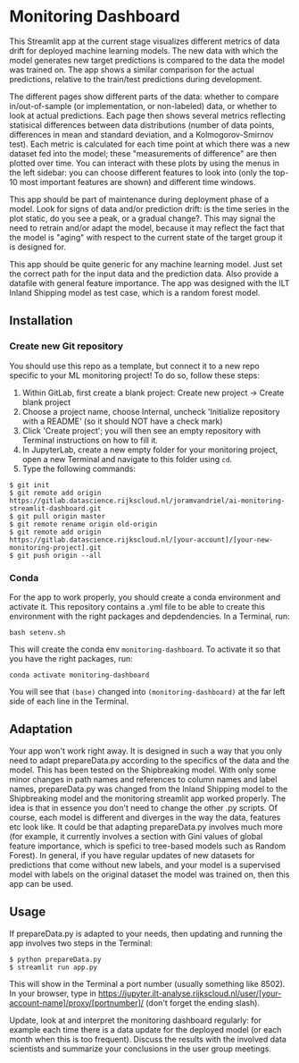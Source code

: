 # Monitoring Dashboard

This Streamlit app at the current stage visualizes different metrics of data drift for deployed machine learning models. The new data with which the model generates new target predictions is compared to the data the model was trained on. The app shows a similar comparison for the actual predictions, relative to the train/test predictions during development. 

The different pages show different parts of the data: whether to compare in/out-of-sample (or implementation, or non-labeled) data, or whether to look at actual predictions. Each page then shows several metrics reflecting statisical differences between data distributions (number of data points, differences in mean and standard deviation, and a Kolmogorov-Smirnov test). Each metric is calculated for each time point at which there was a new dataset fed into the model; these "measurements of difference" are then plotted over time. You can interact with these plots by using the menus in the left sidebar: you can choose different features to look into (only the top-10 most important features are shown) and different time windows. 

This app should be part of maintenance during deployment phase of a model. Look for signs of data and/or prediction drift: is the time series in the plot static, do you see a peak, or a gradual change?. This may signal the need to retrain and/or adapt the model, because it may reflect the fact that the model is "aging" with respect to the current state of the target group it is designed for.

This app should be quite generic for any machine learning model. Just set the correct path for the input data and the prediction data. Also provide a datafile with general feature importance. The app was designed with the ILT Inland Shipping model as test case, which is a random forest model.

## Installation

### Create new Git repository

You should use this repo as a template, but connect it to a new repo specific to your ML monitoring project! To do so, follow these steps:

1. Within GitLab, first create a blank project: Create new project &rarr; Create blank project
2. Choose a project name, choose Internal, uncheck 'Initialize repository with a README' (so it should NOT have a check mark)
3. Click 'Create project'; you will then see an empty repository with Terminal instructions on how to fill it.
5. In JupyterLab, create a new empty folder for your monitoring project, open a new Terminal and navigate to this folder using `cd`.
6. Type the following commands:

```console
$ git init
$ git remote add origin https://gitlab.datascience.rijkscloud.nl/joramvandriel/ai-monitoring-streamlit-dashboard.git
$ git pull origin master
$ git remote rename origin old-origin
$ git remote add origin https://gitlab.datascience.rijkscloud.nl/[your-account]/[your-new-monitoring-project].git
$ git push origin --all
```

### Conda

For the app to work properly, you should create a conda environment and activate it. This repository contains a .yml file to be able to create this environment with the right packages and depdendencies. In a Terminal, run:

`bash setenv.sh`

This will create the conda env `monitoring-dashboard`. To activate it so that you have the right packages, run: 

`conda activate monitoring-dashboard`

You will see that `(base)` changed into `(monitoring-dashboard)` at the far left side of each line in the Terminal.

## Adaptation

Your app won't work right away. It is designed in such a way that you only need to adapt prepareData.py according to the specifics of the data and the model. This has been tested on the Shipbreaking model. With only some minor changes in path names and references to column names and label names, prepareData.py was changed from the Inland Shipping model to the Shipbreaking model and the monitoring streamlit app worked properly. The idea is that in essence you don't need to change the other .py scripts. Of course, each model is different and diverges in the way the data, features etc look like. It could be that adapting prepareData.py involves much more (for example, it currently involves a section with Gini values of global feature importance, which is spefici to tree-based models such as Random Forest). In general, if you have regular updates of new datasets for predictions that come without new labels, and your model is a supervised model with labels on the original dataset the model was trained on, then this app can be used. 

## Usage

If prepareData.py is adapted to your needs, then updating and running the app involves two steps in the Terminal:

```console
$ python prepareData.py
$ streamlit run app.py
```

This will show in the Terminal a port number (usually something like 8502). In your browser, type in https://jupyter.ilt-analyse.rijkscloud.nl/user/[your-account-name]/proxy/[portnumber]/ (don't forget the ending slash).

Update, look at and interpret the monitoring dashboard regularly: for example each time there is a data update for the deployed model (or each month when this is too frequent). Discuss the results with the involved data scientists and summarize your conclusions in the user group meetings.
